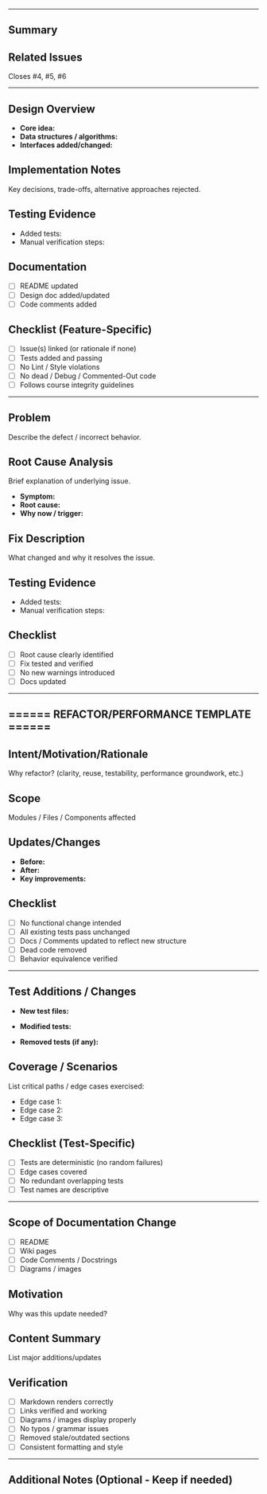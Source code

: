 <!--
Choose ONE template section below that matches your PR type
- FEATURE TEMPLATE (for new capabilities)
- BUGFIX TEMPLATE (for fixing incorrect behavior)
- REFACTOR TEMPLATE (for code restructuring without behavior change)
- TEST TEMPLATE (for adding/updating tests)
- DOCUMENTATION TEMPLATE (for documentation updates)
-->

---
<!-- ====== Always Required ====== -->

## Summary
<!-- Summary/Description of the changes made in this PR -->

## Related Issues
<!-- "Closes #<n>" for automatic closure. separate multiple with commas -->
Closes #4, #5, #6

---

<!-- ====== NEW FEATURE TEMPLATE ====== -->

## Design Overview
- **Core idea:** 
- **Data structures / algorithms:** 
- **Interfaces added/changed:** 

## Implementation Notes
Key decisions, trade-offs, alternative approaches rejected.

## Testing Evidence
- Added tests: <!-- list files -->
- Manual verification steps:

## Documentation
- [ ] README updated
- [ ] Design doc added/updated
- [ ] Code comments added

## Checklist (Feature-Specific)
- [ ] Issue(s) linked (or rationale if none)
- [ ] Tests added and passing
- [ ] No Lint / Style violations
- [ ] No dead / Debug / Commented-Out code
- [ ] Follows course integrity guidelines

---

<!-- ====== BUGFIX/PATCH TEMPLATE ====== -->

## Problem
Describe the defect / incorrect behavior.

## Root Cause Analysis
Brief explanation of underlying issue.
- **Symptom:**
- **Root cause:**
- **Why now / trigger:**

## Fix Description
What changed and why it resolves the issue.

## Testing Evidence
- Added tests: <!-- list files -->
- Manual verification steps:

## Checklist
- [ ] Root cause clearly identified
- [ ] Fix tested and verified
- [ ] No new warnings introduced
- [ ] Docs updated

---

## ====== REFACTOR/PERFORMANCE TEMPLATE ======

## Intent/Motivation/Rationale
Why refactor? (clarity, reuse, testability, performance groundwork, etc.)

## Scope
Modules / Files / Components affected

## Updates/Changes
- **Before:** 
- **After:** 
- **Key improvements:** 

## Checklist
- [ ] No functional change intended
- [ ] All existing tests pass unchanged
- [ ] Docs / Comments updated to reflect new structure
- [ ] Dead code removed
- [ ] Behavior equivalence verified

---

<!-- ====== TEST TEMPLATE ====== -->

## Test Additions / Changes

- **New test files:** 

- **Modified tests:** 

- **Removed tests (if any):** 

## Coverage / Scenarios
List critical paths / edge cases exercised:
- Edge case 1:
- Edge case 2:
- Edge case 3:

## Checklist (Test-Specific)
- [ ] Tests are deterministic (no random failures)
- [ ] Edge cases covered
- [ ] No redundant overlapping tests
- [ ] Test names are descriptive

---

<!-- ====== DOCUMENTATION TEMPLATE ====== -->

## Scope of Documentation Change
- [ ] README
- [ ] Wiki pages
- [ ] Code Comments / Docstrings
- [ ] Diagrams / images

## Motivation
Why was this update needed?

## Content Summary
List major additions/updates 

## Verification
- [ ] Markdown renders correctly
- [ ] Links verified and working
- [ ] Diagrams / images display properly
- [ ] No typos / grammar issues
- [ ] Removed stale/outdated sections
- [ ] Consistent formatting and style

---

## Additional Notes (Optional - Keep if needed)
<!-- Risks, assumptions, rollback plan, reviewer guidance, etc. -->